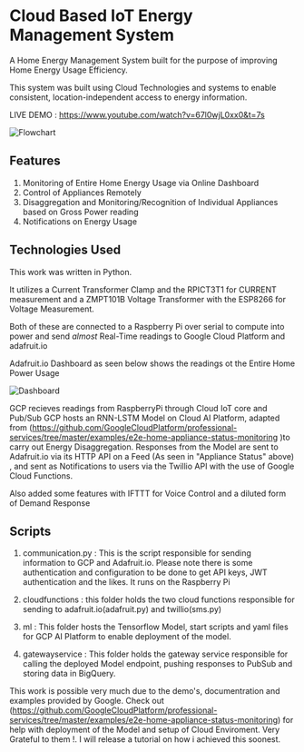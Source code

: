 # Cloud Based IoT Energy Management System
A Home Energy Management System built for the purpose of improving Home Energy Usage Efficiency.

This system was built using Cloud Technologies and systems to enable consistent, location-independent access to energy information.

LIVE DEMO : https://www.youtube.com/watch?v=67l0wjL0xx0&t=7s


![Flowchart](https://github.com/wintercameearly/undergrad_proj/blob/master/cronos.jpeg)



## Features 

1. Monitoring of Entire Home Energy Usage via Online Dashboard
2. Control of Appliances Remotely
3. Disaggregation and Monitoring/Recognition of Individual Appliances based on Gross Power reading
4. Notifications on Energy Usage 

## Technologies Used
This work was written in Python.

It utilizes a Current Transformer Clamp and the RPICT3T1 for CURRENT measurement and a ZMPT101B Voltage Transformer with the ESP8266 for Voltage Measurement. 

Both of these are connected to a Raspberry Pi over serial to compute into power and send *almost* Real-Time readings to Google Cloud Platform and adafruit.io

Adafruit.io Dashboard as seen below shows the readings ot the Entire Home Power Usage 

![Dashboard](https://github.com/wintercameearly/undergrad_proj/blob/master/Picture1.png)

GCP recieves readings from RaspberryPi through Cloud IoT core and Pub/Sub
GCP hosts an RNN-LSTM Model on Cloud AI Platform, adapted from (https://github.com/GoogleCloudPlatform/professional-services/tree/master/examples/e2e-home-appliance-status-monitoring
)to carry out Energy Disaggregation.
Responses from the Model are sent to Adafruit.io via its HTTP API on a Feed (As seen in "Appliance Status" above) , and sent as Notifications to users via the Twillio API with the use of Google Cloud Functions. 

Also added some features with IFTTT for Voice Control and a diluted form of Demand Response

## Scripts

1. communication.py : This is the script responsible for sending information to GCP and Adafruit.io. Please note there is some authentication and configuration to be done to get API keys, JWT authentication and the likes. It runs on the Raspberry Pi

2. cloudfunctions : this folder holds the two cloud functions responsible for sending to adafruit.io(adafruit.py) and twillio(sms.py)

3. ml : This folder hosts the Tensorflow Model, start scripts and yaml files for GCP AI Platform  to enable deployment of the model.

4. gatewayservice : This folder holds the gateway service responsible for calling the deployed Model endpoint, pushing responses to PubSub and storing data in BigQuery.


This work is possible very much due to the demo's, documentration and examples provided by Google. Check out (https://github.com/GoogleCloudPlatform/professional-services/tree/master/examples/e2e-home-appliance-status-monitoring) for help with deployment of the Model and setup of Cloud Enviroment. Very Grateful to them !.
I will release a tutorial on how i achieved this soonest.
